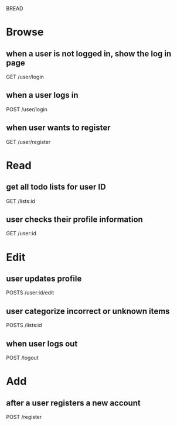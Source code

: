 BREAD

# Browse
## when a user is not logged in, show the log in page
GET /user/login

## when a user logs in
POST /user/login

## when user wants to register 
GET /user/register

# Read
## get all todo lists for user ID
GET /lists:id

## user checks their profile information
GET /user:id

# Edit
## user updates profile
POSTS /user:id/edit

## user categorize incorrect or unknown items
POSTS /lists:id

## when user logs out
POST /logout

# Add
## after a user registers a new account
POST /register
